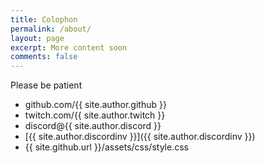 ```yaml
---
title: Colophon
permalink: /about/
layout: page
excerpt: More content soon
comments: false
---
```


Please be patient

- github.com/{{ site.author.github }}
- twitch.com/{{ site.author.twitch }}
- discord@{{ site.author.discord }}
- [{{ site.author.discordinv }}]({{ site.author.discordinv }})
- {{ site.github.url }}/assets/css/style.css
